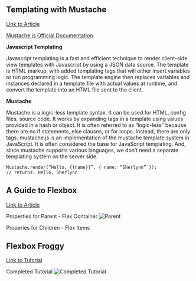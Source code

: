 ## Templating with Mustache

[Link to Article](https://medium.com/@1sherlynn/javascript-templating-language-and-engine-mustache-js-with-node-and-express-f4c2530e73b2)

[Mustache.js Official Documentation](https://github.com/janl/mustache.js)

**Javascript Templating**

Javascript templating is a fast and efficient technique to render client-side view templates with Javascript by using a JSON data source. The template is HTML markup, with added templating tags that will either insert variables or run programming logic.
The template engine then replaces variables and instances declared in a template file with actual values at runtime, and convert the template into an HTML file sent to the client.

**Mustache**

Mustache is a logic-less template syntax. It can be used for HTML, config files, source code. It works by expanding tags in a template using values provided in a hash or object.
It is often referred to as “logic-less” because there are no if statements, else clauses, or for loops. Instead, there are only tags. 
mustache.js is an implementation of the mustache template system in JavaScript. It is often considered the base for JavaScript templating. And, since mustache supports various languages, we don’t need a separate templating system on the server side.
```
Mustache.render(“Hello, {{name}}”, { name: “Sherlynn” });
// returns: Hello, Sherlynn
```

## A Guide to Flexbox

[Link to Article](https://css-tricks.com/snippets/css/a-guide-to-flexbox/)

Properties for Parent - Flex Container
![Parent](https://encrypted-tbn0.gstatic.com/images?q=tbn%3AANd9GcQXBkloIJzJ5kKu4xNf8B4bmb1L19xr6LTRUQ&usqp=CAU)

Properies for Children - Flex Items


## Flexbox Froggy

[Link to Tutorial](https://flexboxfroggy.com/)

Completed Tutorial
![Completed Tutorial](img/flexboxFroggy.PNG)
